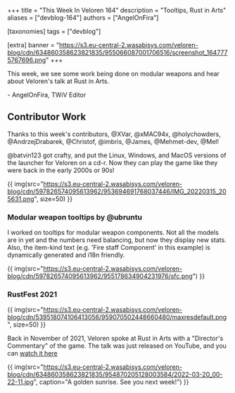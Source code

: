 +++
title = "This Week In Veloren 164"
description = "Tooltips, Rust in Arts"
aliases = ["devblog-164"]
authors = ["AngelOnFira"]

[taxonomies]
tags = ["devblog"]

[extra]
banner = "https://s3.eu-central-2.wasabisys.com/veloren-blog/cdn/634860358623821835/955066087001706516/screenshot_1647775767696.png"
+++

This week, we see some work being done on modular weapons and hear about
Veloren's talk at Rust in Arts.

\- AngelOnFira, TWiV Editor

## Contributor Work

Thanks to this week's contributors, @XVar, @xMAC94x, @holychowders,
@AndrzejDrabarek, @Christof, @imbris, @James, @Mehmet-dev, @Mel!

@batvin123 got crafty, and put the Linux, Windows, and MacOS versions of the
launcher for Veloren on a cd-r. Now they can play the game like they were back
in the early 2000s or 90s!

{{
  img(src="https://s3.eu-central-2.wasabisys.com/veloren-blog/cdn/597826574095613962/953694691768037446/IMG_20220315_205631.png",
  size=50) }}

### Modular weapon tooltips by @ubruntu

I worked on tooltips for modular weapon components. Not all the models are in
yet and the numbers need balancing, but now they display new stats. Also, the
item-kind text (e.g. 'Fire staff Component' in this example) is dynamically
generated and i18n friendly.

{{
  img(src="https://s3.eu-central-2.wasabisys.com/veloren-blog/cdn/597826574095613962/955178634904231976/sfc.png")
}}

### RustFest 2021

{{
  img(src="https://s3.eu-central-2.wasabisys.com/veloren-blog/cdn/539518074106413056/959070502448660480/maxresdefault.png",
  size=50) }}

Back in November of 2021, Veloren spoke at Rust in Arts with a "Director's
Commentary" of the game. The talk was just released on YouTube, and you can
[watch it
here](https://rustfest.global/session/53-directors-commentary-veloren/)

{{
  img(src="https://s3.eu-central-2.wasabisys.com/veloren-blog/cdn/634860358623821835/954870205128003584/2022-03-20_00-22-11.jpg",
  caption="A golden sunrise. See you next week!") }}
